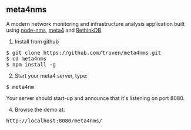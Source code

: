 meta4nms
--------

A modern network monitoring and infrastructure analysis application built using <a href="https://github.com/troven/node-nms">node-nms</a>, <a href="https://github.com/troven/meta4ux">meta4</a> and <a href="http://rethinkdb.com/">RethinkDB</a>.


1) Install from github

<pre>
$ git clone https://github.com/troven/meta4nms.git
$ cd meta4nms
$ npm install -g
</pre>

2) Start your meta4 server, type:

<pre>
$ meta4nm
</pre>

Your server should start-up and announce that it's listening on port 8080.

4) Browse the demo at:

<pre>
http://localhost:8080/meta4nms/
</pre>



